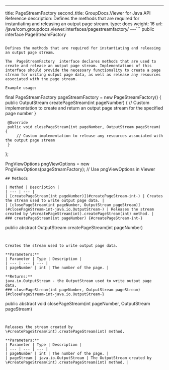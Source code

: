 ---
title: PageStreamFactory
second_title: GroupDocs.Viewer for Java API Reference
description: Defines the methods that are required for instantiating and releasing an output page stream.
type: docs
weight: 16
url: /java/com.groupdocs.viewer.interfaces/pagestreamfactory/
---```
public interface PageStreamFactory
```

Defines the methods that are required for instantiating and releasing an output page stream.

The  PageStreamFactory  interface declares methods that are used to create and release an output page stream. Implementations of this interface should provide the necessary functionality to create a page stream for writing output page data, as well as release any resources associated with the page stream.

Example usage:

```

 final PageStreamFactory pageStreamFactory = new PageStreamFactory() {
     public OutputStream createPageStream(int pageNumber) {
         // Custom implementation to create and return an output page stream for the specified page number
     }

     @Override
     public void closePageStream(int pageNumber, OutputStream pageStream) {
         // Custom implementation to release any resources associated with the output page stream
     }
 };

 PngViewOptions pngViewOptions = new PngViewOptions(pageStreamFactory);
 // Use pngViewOptions in Viewer
 
```
## Methods

| Method | Description |
| --- | --- |
| [createPageStream(int pageNumber)](#createPageStream-int-) | Creates the stream used to write output page data. |
| [closePageStream(int pageNumber, OutputStream pageStream)](#closePageStream-int-java.io.OutputStream-) | Releases the stream created by \#createPageStream(int).createPageStream(int) method. |
### createPageStream(int pageNumber) {#createPageStream-int-}
```
public abstract OutputStream createPageStream(int pageNumber)
```


Creates the stream used to write output page data.

**Parameters:**
| Parameter | Type | Description |
| --- | --- | --- |
| pageNumber | int | The number of the page. |

**Returns:**
java.io.OutputStream - the OutputStream used to write output page data.
### closePageStream(int pageNumber, OutputStream pageStream) {#closePageStream-int-java.io.OutputStream-}
```
public abstract void closePageStream(int pageNumber, OutputStream pageStream)
```


Releases the stream created by \#createPageStream(int).createPageStream(int) method.

**Parameters:**
| Parameter | Type | Description |
| --- | --- | --- |
| pageNumber | int | The number of the page. |
| pageStream | java.io.OutputStream | The OutputStream created by \#createPageStream(int).createPageStream(int) method. |

